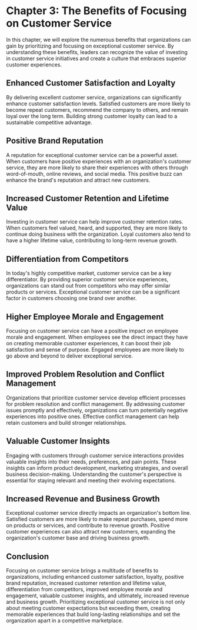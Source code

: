 Chapter 3: The Benefits of Focusing on Customer Service
=======================================================

In this chapter, we will explore the numerous benefits that organizations can gain by prioritizing and focusing on exceptional customer service. By understanding these benefits, leaders can recognize the value of investing in customer service initiatives and create a culture that embraces superior customer experiences.

Enhanced Customer Satisfaction and Loyalty
------------------------------------------

By delivering excellent customer service, organizations can significantly enhance customer satisfaction levels. Satisfied customers are more likely to become repeat customers, recommend the company to others, and remain loyal over the long term. Building strong customer loyalty can lead to a sustainable competitive advantage.

Positive Brand Reputation
-------------------------

A reputation for exceptional customer service can be a powerful asset. When customers have positive experiences with an organization's customer service, they are more likely to share their experiences with others through word-of-mouth, online reviews, and social media. This positive buzz can enhance the brand's reputation and attract new customers.

Increased Customer Retention and Lifetime Value
-----------------------------------------------

Investing in customer service can help improve customer retention rates. When customers feel valued, heard, and supported, they are more likely to continue doing business with the organization. Loyal customers also tend to have a higher lifetime value, contributing to long-term revenue growth.

Differentiation from Competitors
--------------------------------

In today's highly competitive market, customer service can be a key differentiator. By providing superior customer service experiences, organizations can stand out from competitors who may offer similar products or services. Exceptional customer service can be a significant factor in customers choosing one brand over another.

Higher Employee Morale and Engagement
-------------------------------------

Focusing on customer service can have a positive impact on employee morale and engagement. When employees see the direct impact they have on creating memorable customer experiences, it can boost their job satisfaction and sense of purpose. Engaged employees are more likely to go above and beyond to deliver exceptional service.

Improved Problem Resolution and Conflict Management
---------------------------------------------------

Organizations that prioritize customer service develop efficient processes for problem resolution and conflict management. By addressing customer issues promptly and effectively, organizations can turn potentially negative experiences into positive ones. Effective conflict management can help retain customers and build stronger relationships.

Valuable Customer Insights
--------------------------

Engaging with customers through customer service interactions provides valuable insights into their needs, preferences, and pain points. These insights can inform product development, marketing strategies, and overall business decision-making. Understanding the customer's perspective is essential for staying relevant and meeting their evolving expectations.

Increased Revenue and Business Growth
-------------------------------------

Exceptional customer service directly impacts an organization's bottom line. Satisfied customers are more likely to make repeat purchases, spend more on products or services, and contribute to revenue growth. Positive customer experiences can also attract new customers, expanding the organization's customer base and driving business growth.

Conclusion
----------

Focusing on customer service brings a multitude of benefits to organizations, including enhanced customer satisfaction, loyalty, positive brand reputation, increased customer retention and lifetime value, differentiation from competitors, improved employee morale and engagement, valuable customer insights, and ultimately, increased revenue and business growth. Prioritizing exceptional customer service is not only about meeting customer expectations but exceeding them, creating memorable experiences that build long-lasting relationships and set the organization apart in a competitive marketplace.

